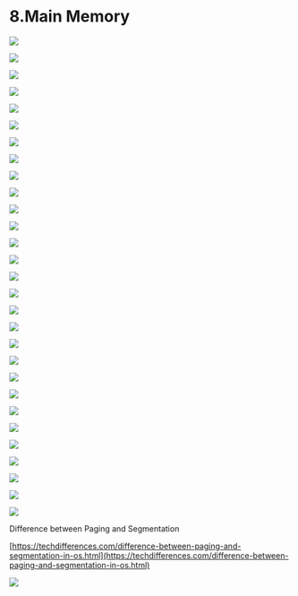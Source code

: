 # 8.Main Memory

![](../.gitbook/assets/image%20%2879%29.png)

![](../.gitbook/assets/image%20%28113%29.png)

![](../.gitbook/assets/image%20%2864%29.png)

![](../.gitbook/assets/image%20%28119%29.png)

![](../.gitbook/assets/image%20%2892%29.png)

![](../.gitbook/assets/image%20%2845%29.png)

![](../.gitbook/assets/image%20%2890%29.png)

![](../.gitbook/assets/image%20%2832%29.png)

![](../.gitbook/assets/image%20%28100%29.png)

![](../.gitbook/assets/image%20%2862%29.png)

![](../.gitbook/assets/image%20%2838%29.png)

![](../.gitbook/assets/image%20%28117%29.png)

![](../.gitbook/assets/image%20%2836%29.png)

![](../.gitbook/assets/image%20%28102%29.png)

![](../.gitbook/assets/image%20%28144%29.png)

![](../.gitbook/assets/image%20%28112%29.png)

![](../.gitbook/assets/image%20%2885%29.png)

![](../.gitbook/assets/image%20%2811%29.png)

![](../.gitbook/assets/image%20%28127%29.png)

![](../.gitbook/assets/image%20%2842%29.png)

![](../.gitbook/assets/image%20%28104%29.png)

![](../.gitbook/assets/image%20%2827%29.png)

![](../.gitbook/assets/image%20%285%29.png)

![](../.gitbook/assets/image%20%2897%29.png)



![](../.gitbook/assets/image%20%2833%29.png)

![](../.gitbook/assets/image%20%28108%29.png)

![](../.gitbook/assets/image%20%28125%29.png)



![](../.gitbook/assets/image%20%2818%29.png)



![](../.gitbook/assets/image%20%28107%29.png)



Difference between Paging and Segmentation 

[https://techdifferences.com/difference-between-paging-and-segmentation-in-os.html](https://techdifferences.com/difference-between-paging-and-segmentation-in-os.html)

![](../.gitbook/assets/image%20%2872%29.png)
















